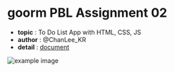 # goorm PBL Assignment 02

- **topic** : To Do List App with HTML, CSS, JS
- **author** : @ChanLee_KR
- **detail** : [document](https://www.notion.so/lc02s/02-Todo-6e389187fcee4c74b42eb7bc0d486939?pvs=4)

![example image](https://github.com/LC-02s/PBL-ToDo-List/blob/main/example.jpeg?raw=true)